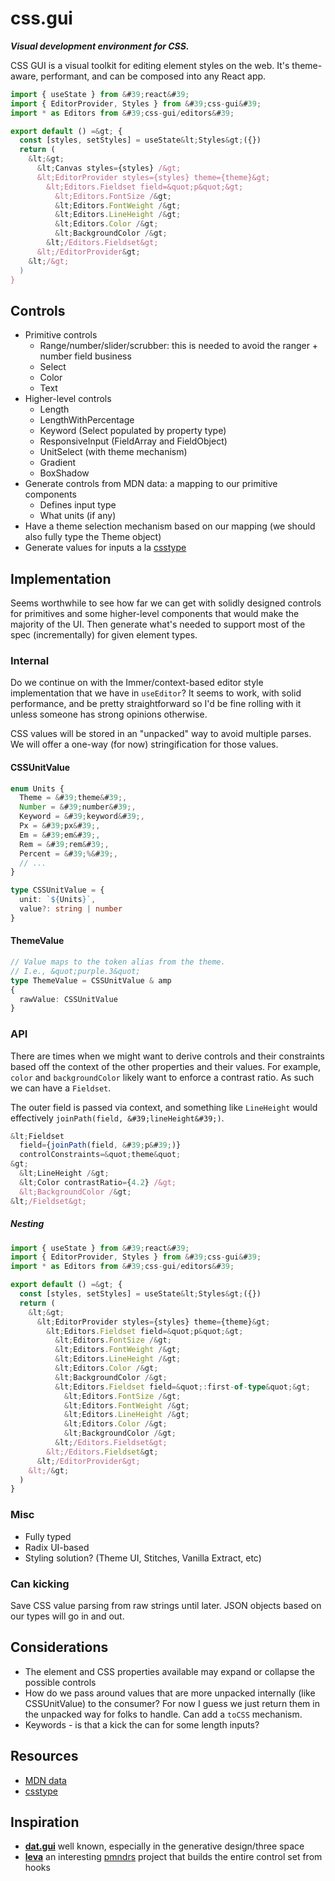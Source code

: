# css.gui

**_Visual development environment for CSS._**

CSS GUI is a visual toolkit for editing element styles on the web. It&#39;s theme-aware, performant, and can be composed into any React app.

```ts
import { useState } from &#39;react&#39;
import { EditorProvider, Styles } from &#39;css-gui&#39;
import * as Editors from &#39;css-gui/editors&#39;

export default () =&gt; {
  const [styles, setStyles] = useState&lt;Styles&gt;({})
  return (
    &lt;&gt;
      &lt;Canvas styles={styles} /&gt;
      &lt;EditorProvider styles={styles} theme={theme}&gt;
        &lt;Editors.Fieldset field=&quot;p&quot;&gt;
          &lt;Editors.FontSize /&gt;
          &lt;Editors.FontWeight /&gt;
          &lt;Editors.LineHeight /&gt;
          &lt;Editors.Color /&gt;
          &lt;BackgroundColor /&gt;
        &lt;/Editors.Fieldset&gt;
      &lt;/EditorProvider&gt;
    &lt;/&gt;
  )
}
```

## Controls

- Primitive controls
  - Range/number/slider/scrubber: this is needed to avoid the ranger + number field business
  - Select
  - Color
  - Text
- Higher-level controls
  - Length
  - LengthWithPercentage
  - Keyword (Select populated by property type)
  - ResponsiveInput (FieldArray and FieldObject)
  - UnitSelect (with theme mechanism)
  - Gradient
  - BoxShadow
- Generate controls from MDN data: a mapping to our primitive components
  - Defines input type
  - What units (if any)
- Have a theme selection mechanism based on our mapping (we should also fully type the Theme object)
- Generate values for inputs a la [csstype](https://github.com/frenic/csstype)

## Implementation

Seems worthwhile to see how far we can get with solidly designed controls for primitives and some higher-level components that would make the majority of the UI. Then generate what&#39;s needed to support most of the spec (incrementally) for given element types.

### Internal

Do we continue on with the Immer/context-based editor style implementation that we have in `useEditor`? It seems to work, with solid performance, and be pretty straightforward so I&#39;d be fine rolling with it unless someone has strong opinions otherwise.

CSS values will be stored in an &quot;unpacked&quot; way to avoid multiple parses. We will offer a one-way (for now) stringification for those values.

#### CSSUnitValue

```typescript
enum Units {
  Theme = &#39;theme&#39;,
  Number = &#39;number&#39;,
  Keyword = &#39;keyword&#39;,
  Px = &#39;px&#39;,
  Em = &#39;em&#39;,
  Rem = &#39;rem&#39;,
  Percent = &#39;%&#39;,
  // ...
}

type CSSUnitValue = {
  unit: `${Units}`,
  value?: string | number
}
```

#### ThemeValue

```ts
// Value maps to the token alias from the theme.
// I.e., &quot;purple.3&quot;
type ThemeValue = CSSUnitValue & amp
{
  rawValue: CSSUnitValue
}
```

### API

There are times when we might want to derive controls and their constraints based off the context of the other properties and their values. For example, `color` and `backgroundColor` likely want to enforce a contrast ratio. As such we can have a `Fieldset`.

The outer field is passed via context, and something like `LineHeight` would effectively `joinPath(field, &#39;lineHeight&#39;)`.

```js
&lt;Fieldset
  field={joinPath(field, &#39;p&#39;)}
  controlConstraints=&quot;theme&quot;
&gt;
  &lt;LineHeight /&gt;
  &lt;Color contrastRatio={4.2} /&gt;
  &lt;BackgroundColor /&gt;
&lt;/Fieldset&gt;
```

##### Nesting

```ts
import { useState } from &#39;react&#39;
import { EditorProvider, Styles } from &#39;css-gui&#39;
import * as Editors from &#39;css-gui/editors&#39;

export default () =&gt; {
  const [styles, setStyles] = useState&lt;Styles&gt;({})
  return (
    &lt;&gt;
      &lt;EditorProvider styles={styles} theme={theme}&gt;
        &lt;Editors.Fieldset field=&quot;p&quot;&gt;
          &lt;Editors.FontSize /&gt;
          &lt;Editors.FontWeight /&gt;
          &lt;Editors.LineHeight /&gt;
          &lt;Editors.Color /&gt;
          &lt;BackgroundColor /&gt;
          &lt;Editors.Fieldset field=&quot;:first-of-type&quot;&gt;
            &lt;Editors.FontSize /&gt;
            &lt;Editors.FontWeight /&gt;
            &lt;Editors.LineHeight /&gt;
            &lt;Editors.Color /&gt;
            &lt;BackgroundColor /&gt;
          &lt;/Editors.Fieldset&gt;
        &lt;/Editors.Fieldset&gt;
      &lt;/EditorProvider&gt;
    &lt;/&gt;
  )
}
```

### Misc

- Fully typed
- Radix UI-based
- Styling solution? (Theme UI, Stitches, Vanilla Extract, etc)

### Can kicking

Save CSS value parsing from raw strings until later. JSON objects based on our types will go in and out.

## Considerations

- The element and CSS properties available may expand or collapse the possible controls
- How do we pass around values that are more unpacked internally (like CSSUnitValue) to the consumer? For now I guess we just return them in the unpacked way for folks to handle. Can add a `toCSS` mechanism.
- Keywords - is that a kick the can for some length inputs?

## Resources

- [MDN data](https://github.com/mdn/data/blob/main/css/properties.json)
- [csstype](https://github.com/frenic/csstype)

## Inspiration

- [**dat.gui**](https://github.com/dataarts/dat.gui) well known, especially in the generative design/three space
- [**leva**](https://github.com/pmndrs/leva) an interesting [pmndrs](https://pmnd.rs/) project that builds the entire control set from hooks
